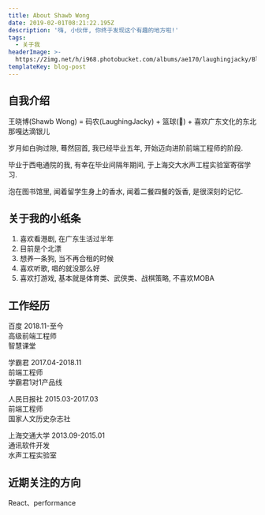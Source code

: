 ```yaml
---
title: About Shawb Wong
date: 2019-02-01T08:21:22.195Z
description: '嗨, 小伙伴, 你终于发现这个有趣的地方啦!'
tags:
  - 关于我
headerImage: >-
  https://2img.net/h/i968.photobucket.com/albums/ae170/laughingjacky/Blog%20Assets%202019/draw_map2_zpsblhibx2r.jpg
templateKey: blog-post
---
```

## 自我介绍
王晓博(Shawb Wong) = 码农(LaughingJacky) + 篮球(🏀) + 喜欢广东文化的东北那嘎达滴银儿

岁月如白驹过隙, 蓦然回首, 我已经毕业五年, 开始迈向进阶前端工程师的阶段.

毕业于西电通院的我, 有幸在毕业间隔年期间, 于上海交大水声工程实验室寄宿学习. 

泡在图书馆里, 闻着留学生身上的香水, 闻着二餐四餐的饭香, 是很深刻的记忆.
## 关于我的小纸条
1. 喜欢看港剧, 在广东生活过半年
2. 目前是个北漂
3. 想养一条狗, 当不再合租的时候
4. 喜欢听歌, 唱的就没那么好
5. 喜欢打游戏, 基本就是体育类、武侠类、战棋策略, 不喜欢MOBA

## 工作经历
百度 2018.11-至今  
高级前端工程师  
智慧课堂

学霸君 2017.04-2018.11  
前端工程师  
学霸君1对1产品线

人民日报社 2015.03-2017.03  
前端工程师  
国家人文历史杂志社

上海交通大学 2013.09-2015.01  
通讯软件开发  
水声工程实验室
## 近期关注的方向
React、performance

